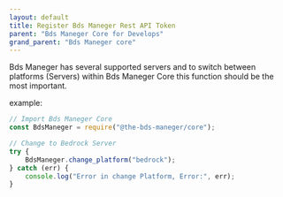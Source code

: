 ```yaml
---
layout: default
title: Register Bds Maneger Rest API Token
parent: "Bds Maneger Core for Develops"
grand_parent: "Bds Maneger core"
---
```


Bds Maneger has several supported servers and to switch between platforms (Servers) within Bds Maneger Core this function should be the most important.

example:

```javascript
// Import Bds Maneger Core
const BdsManeger = require("@the-bds-maneger/core");

// Change to Bedrock Server
try {
    BdsManeger.change_platform("bedrock");
} catch (err) {
    console.log("Error in change Platform, Error:", err);
}
```